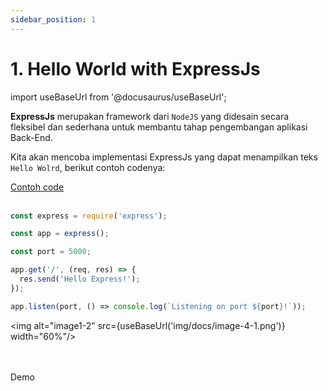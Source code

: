 ```yaml
---
sidebar_position: 1
---
```


# 1. Hello World with ExpressJs

import useBaseUrl from '@docusaurus/useBaseUrl';

**ExpressJs** merupakan framework dari `NodeJS` yang didesain secara fleksibel dan sederhana untuk membantu tahap pengembangan aplikasi Back-End.

Kita akan mencoba implementasi ExpressJs yang dapat menampilkan teks `Hello Wolrd`, berikut contoh codenya:

<a class="btn-example-code" href="https://github.com/demo-dumbways/ebook-code-results-stage-2-backend/blob/1-expressjs-fundamental/index.js">
Contoh code
</a>

<br />
<br />

```js title=index.js
const express = require('express');

const app = express();

const port = 5000;

app.get('/', (req, res) => {
  res.send('Hello Express!');
});

app.listen(port, () => console.log(`Listening on port ${port}!`));
```

<img alt="image1-2" src={useBaseUrl('img/docs/image-4-1.png')} width="60%"/>

<br />
<br />

<div>
<a class="btn-dhttps://ebook-code-results-stage-2-backend-git-1-e-bef277-demo-dumbways.vercel.app/">
Demo
</a>
</div>
